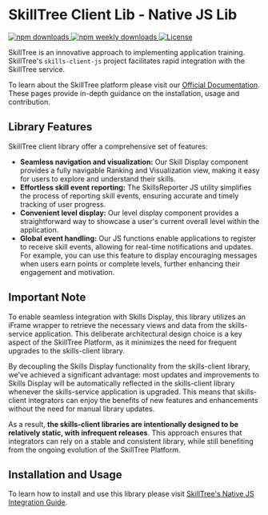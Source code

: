 <!---
Copyright 2020 SkillTree

Licensed under the Apache License, Version 2.0 (the "License");
you may not use this file except in compliance with the License.
You may obtain a copy of the License at

    https://www.apache.org/licenses/LICENSE-2.0

Unless required by applicable law or agreed to in writing, software
distributed under the License is distributed on an "AS IS" BASIS,
WITHOUT WARRANTIES OR CONDITIONS OF ANY KIND, either express or implied.
See the License for the specific language governing permissions and
limitations under the License.
 -->
 
# SkillTree Client Lib - Native JS Lib

<p>
  <a href="https://www.npmjs.com/package/@skilltree/skills-client-js">
    <img src="https://flat.badgen.net/npm/dt/@skilltree/skills-client-js" alt="npm downloads">
  </a>
  <a href="https://www.npmjs.com/package/@skilltree/skills-client-js">
    <img src="https://flat.badgen.net/npm/dw/@skilltree/skills-client-js" alt="npm weekly downloads">
  </a>
  <a href="https://www.npmjs.com/package/@skilltree/skills-client-js">
    <img src="https://img.shields.io/npm/l/@skilltree/skills-client-js.svg?sanitize=true" alt="License">
  </a>
</p>

SkillTree is an innovative approach to implementing application training. SkillTree's ``skills-client-js`` project facilitates rapid integration with the SkillTree service. 

To learn about the SkillTree platform please visit our [Official Documentation](https://skilltreeplatform.dev/). 
These pages provide in-depth guidance on the installation, usage and contribution.  

## Library Features

SkillTree client library offer a comprehensive set of features:

- **Seamless navigation and visualization:** Our Skill Display component provides a fully navigable Ranking and Visualization view, making it easy for users to explore and understand their skills.
- **Effortless skill event reporting:** The SkillsReporter JS utility simplifies the process of reporting skill events, ensuring accurate and timely tracking of user progress.
- **Convenient level display:** Our level display component provides a straightforward way to showcase a user's current overall level within the application.
- **Global event handling:** Our JS functions enable applications to register to receive skill events, allowing for real-time notifications and updates. For example, you can use this feature to display encouraging messages when users earn points or complete levels, further enhancing their engagement and motivation.

## Important Note

To enable seamless integration with Skills Display, this library utilizes an iFrame wrapper to retrieve
the necessary views and data from the skills-service application. This deliberate architectural design choice is a key
aspect of the SkillTree Platform, as it minimizes the need for frequent upgrades to the skills-client library.

By decoupling the Skills Display functionality from the skills-client library, we've achieved a significant advantage:
most updates and improvements to Skills Display will be automatically reflected in the skills-client library whenever
the skills-service application is upgraded. This means that skills-client integrators can enjoy the benefits of new
features and enhancements without the need for manual library updates.

As a result, **the skills-client libraries are intentionally designed to be relatively static, with infrequent releases**.
This approach ensures that integrators can rely on a stable and consistent library, while still benefiting from the
ongoing evolution of the SkillTree Platform.

## Installation and Usage

To learn how to install and use this library please visit [SkillTree's Native JS Integration Guide](https://skilltreeplatform.dev/skills-client/js.html). 
